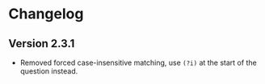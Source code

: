# Changelog

## Version 2.3.1
- Removed forced case-insensitive matching, use `(?i)` at the start of the question instead.
